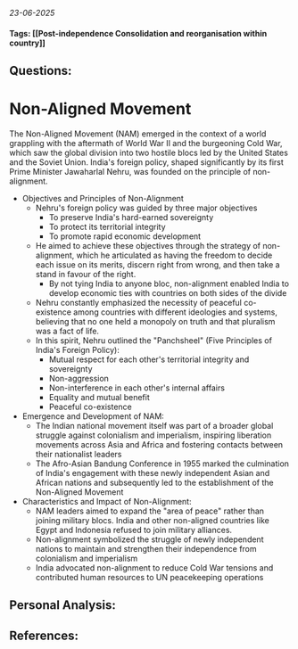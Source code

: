 *23-06-2025*
#### Tags: [[Post-independence Consolidation and reorganisation within country]]


## Questions:



# Non-Aligned Movement

The Non-Aligned Movement (NAM) emerged in the context of a world grappling with the aftermath of World War II and the burgeoning Cold War, which saw the global division into two hostile blocs led by the United States and the Soviet Union. India's foreign policy, shaped significantly by its first Prime Minister Jawaharlal Nehru, was founded on the principle of non-alignment.

- Objectives and Principles of Non-Alignment
	- Nehru's foreign policy was guided by three major objectives
		- To preserve India's hard-earned sovereignty
		- To protect its territorial integrity
		- To promote rapid economic development
	- He aimed to achieve these objectives through the strategy of non-alignment, which he articulated as having the freedom to decide each issue on its merits, discern right from wrong, and then take a stand in favour of the right.
		- By not tying India to anyone bloc, non-alignment enabled India to develop economic ties with countries on both sides of the divide
	- Nehru constantly emphasized the necessity of peaceful co-existence among countries with different ideologies and systems, believing that no one held a monopoly on truth and that pluralism was a fact of life.
	- In this spirit, Nehru outlined the "Panchsheel" (Five Principles of India's Foreign Policy):
		- Mutual respect for each other's territorial integrity and sovereignty
		- Non-aggression
		- Non-interference in each other's internal affairs
		- Equality and mutual benefit
		- Peaceful co-existence
- Emergence and Development of NAM:
	- The Indian national movement itself was part of a broader global struggle against colonialism and imperialism, inspiring liberation movements across Asia and Africa and fostering contacts between their nationalist leaders
	- The Afro-Asian Bandung Conference in 1955 marked the culmination of India's engagement with these newly independent Asian and African nations and subsequently led to the establishment of the Non-Aligned Movement
- Characteristics and Impact of Non-Alignment:
	- NAM leaders aimed to expand the "area of peace" rather than joining military blocs. India and other non-aligned countries like Egypt and Indonesia refused to join military alliances.
	- Non-alignment symbolized the struggle of newly independent nations to maintain and strengthen their independence from colonialism and imperialism
	- India advocated non-alignment to reduce Cold War tensions and contributed human resources to UN peacekeeping operations






## Personal Analysis:


## References: